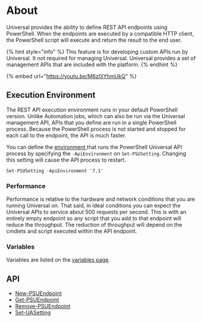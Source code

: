 # About

Universal provides the ability to define REST API endpoints using PowerShell. When the endpoints are executed by a compatible HTTP client, the PowerShell script will execute and return the result to the end user.

{% hint style="info" %}
This feature is for developing custom APIs run by Universal. It not required for managing Universal. Universal provides a set of management APIs that are included with the platform.
{% endhint %}

{% embed url="https://youtu.be/M6z0iYhmUkQ" %}

## Execution Environment

The REST API execution environment runs in your default PowerShell version. Unlike Automation jobs, which can also be run via the Universal management API, APIs that you define are run in a single PowerShell process. Because the PowerShell process is not started and stopped for each call to the endpoint, the API is much faster.

You can define the [environment ](../config/environments.md)that runs the PowerShell Universal API process by specifying the `-ApiEnvironment` on `Set-PSUSetting`. Changing this setting will cause the API process to restart.

```
Set-PSUSetting -ApiEnvironment '7.1'
```

### Performance

Performance is relative to the hardware and network conditions that you are running Universal on. That said, in ideal conditions you can expect the Universal APIs to service about 500 requests per second. This is with an entirely empty endpoint so any script that you add to that endpoint will reduce the throughput. The reduction of throughput will depend on the cmdlets and script executed within the API endpoint.

### Variables

Variables are listed on the [variables page](../platform/variables.md#api).

## API

* [New-PSUEndpoint](../cmdlets/New-PSUEndpoint.txt)
* [Get-PSUEndpoint](../cmdlets/Get-PSUEndpoint.txt)
* [Remove-PSUEndpoint](../cmdlets/Universal/Remove-PSUEndpoint.md)
* [Set-UASetting](../cmdlets/Universal/Set-UASetting.md)
